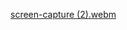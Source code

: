 [screen-capture (2).webm](https://github.com/NalluriRathnaSahithi/Neural_Network_Assignment_5/assets/82823005/2ef8c69f-d93f-4e97-97b7-d7163fd58fe9)
